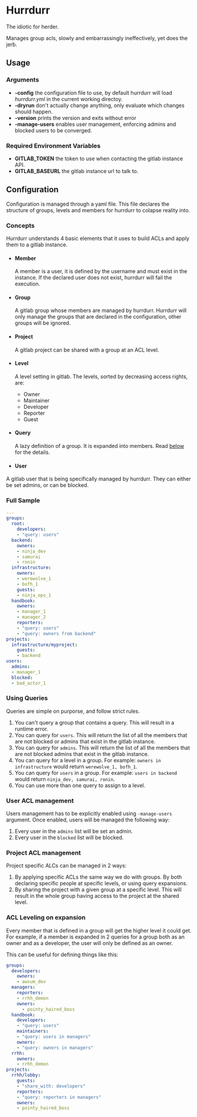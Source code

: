 # Hurrdurr

The idiotic for herder.

Manages group acls, slowly and embarrassingly ineffectively, yet does the jerb.

## Usage

### Arguments

- **-config** the configuration file to use, by default hurrdurr will load
  *hurrdurr.yml* in the current working directoy.
- **-dryrun** don't actually change anything, only evaluate which changes
  should happen.
- **-version** prints the version and exits without error
- **-manage-users** enables user management, enforcing admins and blocked
  users to be converged.

### Required Environment Variables

- **GITLAB_TOKEN** the token to use when contacting the gitlab instance API.
- **GITLAB_BASEURL** the gitlab instance url to talk to.

## Configuration

Configuration is managed through a yaml file. This file declares the
structure of groups, levels and members for hurrdurr to colapse reality into.

### Concepts

Hurrdurr understands 4 basic elements that it uses to build ACLs and apply
them to a gitlab instance.

* #### Member

  A member is a user, it is defined by the username and must exist in the
  instance. If the declared user does not exist, hurrdurr will fail the
  execution.

* #### Group

  A gitlab group whose members are managed by hurrdurr. Hurrdurr will only
  manage the groups that are declared in the configuration, other groups will
  be ignored.

* #### Project

  A gitlab project can be shared with a group at an ACL level.

* #### Level

  A level setting in gitlab. The levels, sorted by decreasing access rights,
  are:

  - Owner
  - Maintainer
  - Developer
  - Reporter
  - Guest

* #### Query

  A lazy definition of a group. It is expanded into members. Read
  [below](#using-queries) for the details.

* #### User

 A gitlab user that is being specifically managed by hurrdurr. They can
 either be set admins, or can be blocked.

### Full Sample

```yaml
---
groups:
  root:
    developers:
    - "query: users"
  backend:
    owners:
    - ninja_dev
    - samurai
    - ronin
  infrastructure:
    owners:
    - werewolve_1
    - bofh_1
    guests:
    - ninja_ops_1
  handbook:
    owners:
    - manager_1
    - manager_2
    reporters:
    - "query: users"
    - "query: owners from backend"
projects:
  infrastructure/myproject:
    guests:
    - backend
users:
  admins:
  - manager_1
  blocked:
  - bad_actor_1
```

### Using Queries

Queries are simple on purporse, and follow strict rules.

1. You can't query a group that contains a query. This will result in a runtime error.
1. You can query for `users`. This will return the list of all the
   members that are not blocked or admins that exist in the gitlab instance.
1. You can query for `admins`. This will return the list of all the
   members that are not blocked admins that exist in the gitlab instance.
1. You can query for a level in a group. For example: `owners in
   infrastructure` would return `werewolve_1, bofh_1`.
1. You can query for `users` in a group. For example: `users in
   backend` would return `ninja_dev, samurai, ronin`.
1. You can use more than one query to assign to a level.

### User ACL management

Users management has to be explicitly enabled using `-manage-users` argument.
Once enabled, users will be managed the following way:

1. Every user in the `admins` list will be set an admin.
1. Every user in the `blocked` list will be blocked.

### Project ACL management

Project specific ALCs can be managed in 2 ways:

1. By applying specific ACLs the same way we do with groups. By both
   declaring specific people at specific levels, or using query expansions.
1. By sharing the project with a given group at a specific level. This will
   result in the whole group having access to the project at the shared level.

### ACL Leveling on expansion

Every member that is defined in a group will get the higher level it could
get. For example, if a member is expanded in 2 queries for a group both as an
owner and as a developer, the user will only be defined as an owner.

This can be useful for defining things like this:

```yaml
groups:
  developers:
    owners:
    - awsum_dev
  managers:
    reporters:
    - rrhh_demon
    owners:
      - pointy_haired_boss
  handbook:
    developers:
    - "query: users"
    maintainers:
    - "query: users in managers"
    owners:
    - "query: owners in managers"
  rrhh:
    owners:
    - rrhh_demon
projects:
  rrhh/lobby:
    guests:
    - "share_with: developers"
    reporters:
    - "query: reporters in managers"
    owners:
    - pointy_haired_boss
```